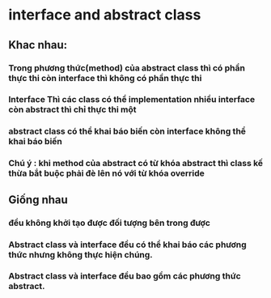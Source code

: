 # interface and abstract class
## Khac nhau:
### Trong phương thức(method) của abstract class thì có phần thực thi  còn interface thì không có phần thực thi 
### Interface Thì các class có thể  implementation  nhiều interface còn abstract thì chỉ thực thi một
### abstract class có thể khai báo biến còn interface không thể khai báo biến
### Chú ý : khi method của abstract có từ khóa abstract thì class kế thừa bắt buộc phải đè lên nó với từ khóa override

## Giống nhau 
### đều không khởi tạo được đối tượng bên trong được
###  Abstract class và interface đều có thể khai báo các phương thức nhưng không thực hiện chúng.
###  Abstract class và interface đều bao gồm các phương thức abstract.